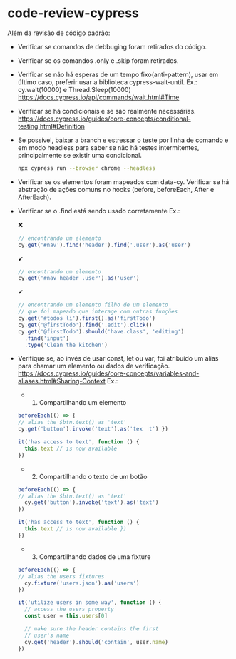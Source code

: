 # code-review-cypress
Além da revisão de código padrão:
* Verificar se comandos de debbuging foram retirados do código.
* Verificar se os comandos .only e .skip foram retirados.
* Verificar se não há esperas de um tempo fixo(anti-pattern), usar em último caso, preferir usar a biblioteca cypress-wait-until. Ex.: cy.wait(10000) e Thread.Sleep(10000)
  https://docs.cypress.io/api/commands/wait.html#Time
* Verificar se há condicionais e se são realmente necessárias. 
  https://docs.cypress.io/guides/core-concepts/conditional-testing.html#Definition 
* Se possível, baixar a branch e estressar o teste por linha de comando e em modo headless para saber se não há testes intermitentes, principalmente se existir uma condicional. 
  ```bash
  npx cypress run --browser chrome --headless
  ``` 
* Verificar se os elementos foram mapeados com data-cy. Verificar se há abstração de ações comuns no hooks (before, beforeEach, After e AfterEach). 
* Verificar se o .find está sendo usado corretamente
 Ex.: 

  ❌
  ```javascript
  // encontrando um elemento
  cy.get('#nav').find('header').find('.user').as('user') 
  ```
  ✔

  ```javascript
  // encontrando um elemento 
  cy.get('#nav header .user').as('user')  
  ``` 
  ✔

  ```javascript
  // encontrando um elemento filho de um elemento  
  // que foi mapeado que interage com outras funções 
  cy.get('#todos li').first().as('firstTodo') 
  cy.get('@firstTodo').find('.edit').click() 
  cy.get('@firstTodo').should('have.class', 'editing')
    .find('input')
    .type('Clean the kitchen')   
  ```

* Verifique se, ao invés de usar const, let ou var, foi atribuído um alias para chamar um elemento ou dados de verificação. https://docs.cypress.io/guides/core-concepts/variables-and-aliases.html#Sharing-Context Ex.: 
  * 1. Compartilhando um elemento 
  ```javascript
  beforeEach(() => {  
  // alias the $btn.text() as 'text'
  cy.get('button').invoke('text').as('tex  t') }) 

  it('has access to text', function () { 
    this.text // is now available
  })  
  ``` 
  * 2. Compartilhando o texto de um botão
  ```javascript
  beforeEach(() => {   
  // alias the $btn.text() as 'text'
    cy.get('button').invoke('text').as('text') 
  }) 

  it('has access to text', function () {
    this.text // is now available })
  })  
  ```  
  * 3. Compartilhando dados de uma fixture

  ```javascript
  beforeEach(() => {   
  // alias the users fixtures  
    cy.fixture('users.json').as('users') 
  })

  it('utilize users in some way', function () {   
    // access the users property
    const user = this.users[0]

    // make sure the header contains the first
    // user's name
    cy.get('header').should('contain', user.name) 
  }) 
  ```
